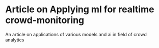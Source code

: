 # Article on Applying ml for realtime crowd-monitoring
An article on applications of various models and ai in field of crowd analytics
